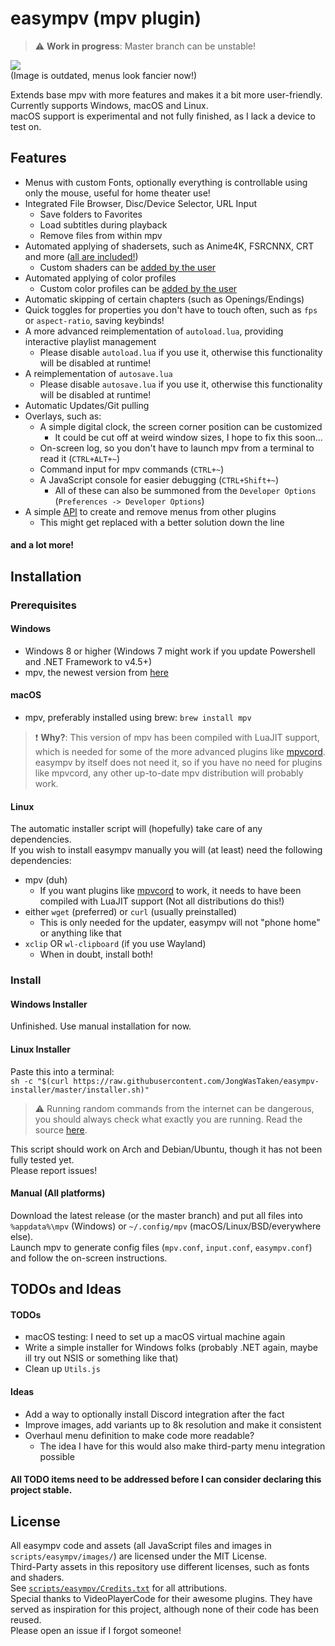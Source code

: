 # easympv (mpv plugin)

> :warning: **Work in progress**: Master branch can be unstable!  

![](https://smto.pw/mpv/images/preview.png)  
(Image is outdated, menus look fancier now!)  

Extends base mpv with more features and makes it a bit more user-friendly.  
Currently supports Windows, macOS and Linux.  
macOS support is experimental and not fully finished, as I lack a device to test on.  

## Features
- Menus with custom Fonts, optionally everything is controllable using only the mouse, useful for home theater use!
- Integrated File Browser, Disc/Device Selector, URL Input
    - Save folders to Favorites
    - Load subtitles during playback
    - Remove files from within mpv
- Automated applying of shadersets, such as Anime4K, FSRCNNX, CRT and more ([all are included!](https://github.com/JongWasTaken/easympv/tree/master/scripts/easympv/shaders))
    - Custom shaders can be [added by the user](https://github.com/JongWasTaken/easympv/wiki/Presets)
- Automated applying of color profiles
    - Custom color profiles can be [added by the user](https://github.com/JongWasTaken/easympv/wiki/Presets)
- Automatic skipping of certain chapters (such as Openings/Endings)
- Quick toggles for properties you don't have to touch often, such as `fps` or `aspect-ratio`, saving keybinds!
- A more advanced reimplementation of `autoload.lua`, providing interactive playlist management 
    - Please disable `autoload.lua` if you use it, otherwise this functionality will be disabled at runtime!
- A reimplementation of `autosave.lua`
    - Please disable `autosave.lua` if you use it, otherwise this functionality will be disabled at runtime!
- Automatic Updates/Git pulling
- Overlays, such as:
    - A simple digital clock, the screen corner position can be customized
        - It could be cut off at weird window sizes, I hope to fix this soon...
    - On-screen log, so you don't have to launch mpv from a terminal to read it (`CTRL+ALT+~`)
    - Command input for mpv commands (`CTRL+~`)
    - A JavaScript console for easier debugging (`CTRL+Shift+~`)
        - All of these can also be summoned from the `Developer Options` (`Preferences -> Developer Options`)
- A simple [API](https://github.com/JongWasTaken/easympv/wiki/API) to create and remove menus from other plugins
    - This might get replaced with a better solution down the line
#### and a lot more!
## Installation
### Prerequisites
#### Windows
- Windows 8 or higher (Windows 7 might work if you update Powershell and .NET Framework to v4.5+)
- mpv, the newest version from [here](https://sourceforge.net/projects/mpv-player-windows/files/64bit/)

#### macOS
- mpv, preferably installed using brew: `brew install mpv`  
> :exclamation: **Why?**: This version of mpv has been compiled with LuaJIT support, which is needed for some of the more advanced plugins like [mpvcord](https://github.com/yutotakano/mpvcord). easympv by itself does not need it, so if you have no need for plugins like mpvcord, any other up-to-date mpv distribution will probably work.  

#### Linux
The automatic installer script will (hopefully) take care of any dependencies.  
If you wish to install easympv manually you will (at least) need the following dependencies:
- mpv (duh)
    - If you want plugins like [mpvcord](https://github.com/yutotakano/mpvcord) to work, it needs to have been compiled with LuaJIT support (Not all distributions do this!)
- either `wget` (preferred) or `curl` (usually preinstalled)
    - This is only needed for the updater, easympv will not "phone home" or anything like that
- `xclip` OR `wl-clipboard` (if you use Wayland)
    - When in doubt, install both!

### Install
#### Windows Installer
Unfinished. Use manual installation for now.  

[//]: # (This sentence will be here once this is finished: Download the latest version from https://smto.pw/mpv/?#downloads.)  
#### Linux Installer
Paste this into a terminal:  
`sh -c "$(curl https://raw.githubusercontent.com/JongWasTaken/easympv-installer/master/installer.sh)"`  
> :warning: Running random commands from the internet can be dangerous, you should always check what exactly you are running. Read the source [here](https://raw.githubusercontent.com/JongWasTaken/easympv-installer/master/installer.sh).  

This script should work on Arch and Debian/Ubuntu, though it has not been fully tested yet.  
Please report issues!  
#### Manual (All platforms)
Download the latest release (or the master branch) and put all files into `%appdata%\mpv` (Windows) or `~/.config/mpv` (macOS/Linux/BSD/everywhere else).  
Launch mpv to generate config files (`mpv.conf`, `input.conf`, `easympv.conf`) and follow the on-screen instructions.  

## TODOs and Ideas
#### TODOs
- macOS testing: I need to set up a macOS virtual machine again
- Write a simple installer for Windows folks (probably .NET again, maybe ill try out NSIS or something like that)
- Clean up `Utils.js`
#### Ideas
- Add a way to optionally install Discord integration after the fact
- Improve images, add variants up to 8k resolution and make it consistent
- Overhaul menu definition to make code more readable?
    - The idea I have for this would also make third-party menu integration possible
#### All TODO items need to be addressed before I can consider declaring this project stable.

## License
All easympv code and assets (all JavaScript files and images in `scripts/easympv/images/`) are licensed under the MIT License.  
Third-Party assets in this repository use different licenses, such as fonts and shaders.  
See [`scripts/easympv/Credits.txt`](https://github.com/JongWasTaken/easympv/blob/master/scripts/easympv/Credits.txt) for all attributions.  
Special thanks to VideoPlayerCode for their awesome plugins. They have served as inspiration for this project, although none of their code has been reused.  
Please open an issue if I forgot someone!  